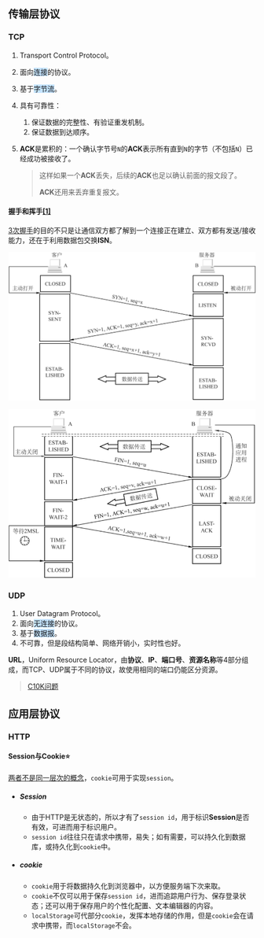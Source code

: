 ## 传输层协议

### TCP

1. Transport Control Protocol。

2. 面向<span style=background:#c2e2ff>连接</span>的协议。

3. 基于<span style=background:#c2e2ff>字节流</span>。

4. 具有可靠性：

   1. 保证数据的完整性、有验证重发机制。
   2. 保证数据到达顺序。

5. **ACK**是累积的：一个确认字节号`N`的**ACK**表示所有直到`N`的字节（不包括`N`）已经成功被接收了。

   > 这样如果一个**ACK**丢失，后续的**ACK**也足以确认前面的报文段了。
   >
   > **ACK**还用来丢弃重复报文。

#### 握手和挥手[[1]](https://segmentfault.com/a/1190000039165592)

[3次握手](https://zhuanlan.zhihu.com/p/53374516)的目的不只是让通信双方都了解到一个连接正在建立、双方都有发送/接收能力，还在于利用数据包交换**ISN**。

![](../images/4/3-handshake.png)

![](../images/4/4-wave.png)



### UDP

1. User Datagram Protocol。
2. 面向<span style=background:#c2e2ff>无连接</span>的协议。
3. 基于<span style=background:#c2e2ff>数据报</span>。
4. 不可靠，但是段结构简单、网络开销小，实时性也好。

**URL**，Uniform Resource Locator，由**协议**、**IP**、**端口号**、**资源名称**等4部分组成，而TCP、UDP属于不同的协议，故使用相同的端口仍能区分资源。

> [C10K问题](http://www.52im.net/thread-566-1-1.html)





## 应用层协议

### HTTP

#### Session与Cookie⭐

[两者不是同一层次的概念](https://www.zhihu.com/question/19786827/answer/84540780)，`cookie`可用于实现`session`。

- ##### Session

  - 由于HTTP是无状态的，所以才有了`session id`，用于标识**Session**是否有效，可进而用于标识用户。
  - `session id`往往只在请求中携带，易失；如有需要，可以持久化到数据库，或持久化到`cookie`中。

- ##### cookie

  - `cookie`用于将数据持久化到浏览器中，以方便服务端下次来取。
  - `cookie`不仅可以用于保存`session id`，进而追踪用户行为、保存登录状态；还可以用于保存用户的个性化配置、文本编辑器的内容。
  - `localStorage`可代部分`cookie`，发挥本地存储的作用，但是`cookie`会在请求中携带，而`localStorage`不会。

